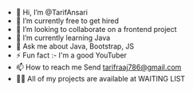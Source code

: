 - 👋 Hi, I’m @TarifAnsari
- 🔭 I’m currently free to get hired
- 👯 I’m looking to collaborate on a frontend project
- 🌱 I’m currently learning Java
- 💬 Ask me about Java, Bootstrap, JS
- ⚡ Fun fact :- I'm a good YouTuber
- 📫 How to reach me Send tarifraaj786@gmail.com
- 👨‍💻 All of my projects are available at WAITING LIST
<!---
TarifAnsari/TarifAnsari is a ✨ special ✨ repository because its `README.md` (this file) appears on your GitHub profile.
You can click the Preview link to take a look at your changes.
--->

